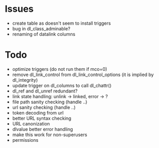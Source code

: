 Issues
======
- create table as doesn't seem to install triggers
- bug in dl_class_adminable?
- renaming of datalink columns

Todo
====
- optimize triggers (do not run them if mco=0)
- remove dl_link_control from dl_link_control_options (it is implied by dl_integrity)
- update trigger on dl_columns to call dl_chattr()
- dl_ref and dl_unref redundant?
- link state handling: unlink -> linked, error -> ?
- file path sanity checking (handle ..)
- url sanity checking (handle ..)
- token decoding from url
- better URL syntax checking
- URL canonization
- dlvalue better error handling
- make this work for non-superusers
- permissions
